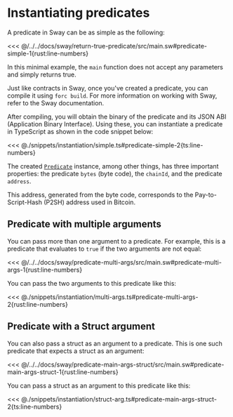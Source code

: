# Instantiating predicates

A predicate in Sway can be as simple as the following:

<<< @/../../docs/sway/return-true-predicate/src/main.sw#predicate-simple-1{rust:line-numbers}

In this minimal example, the `main` function does not accept any parameters and simply returns true.

Just like contracts in Sway, once you've created a predicate, you can compile it using `forc build`. For more information on working with Sway, refer to the <a :href="introUrl" target="_blank" rel="noreferrer">Sway documentation</a>.

After compiling, you will obtain the binary of the predicate and its JSON ABI (Application Binary Interface). Using these, you can instantiate a predicate in TypeScript as shown in the code snippet below:

<<< @./snippets/instantiation/simple.ts#predicate-simple-2{ts:line-numbers}

The created [`Predicate`](https://fuels-ts-docs-api.vercel.app/classes/_fuel_ts_account.Predicate.html) instance, among other things, has three important properties: the predicate `bytes` (byte code), the `chainId`, and the predicate `address`.

This address, generated from the byte code, corresponds to the Pay-to-Script-Hash (P2SH) address used in Bitcoin.

## Predicate with multiple arguments

You can pass more than one argument to a predicate. For example, this is a predicate that evaluates to `true` if the two arguments are not equal:

<<< @/../../docs/sway/predicate-multi-args/src/main.sw#predicate-multi-args-1{rust:line-numbers}

You can pass the two arguments to this predicate like this:

<<< @./snippets/instantiation/multi-args.ts#predicate-multi-args-2{rust:line-numbers}

## Predicate with a Struct argument

You can also pass a struct as an argument to a predicate. This is one such predicate that expects a struct as an argument:

<<< @/../../docs/sway/predicate-main-args-struct/src/main.sw#predicate-main-args-struct-1{rust:line-numbers}

You can pass a struct as an argument to this predicate like this:

<<< @./snippets/instantiation/struct-arg.ts#predicate-main-args-struct-2{ts:line-numbers}
